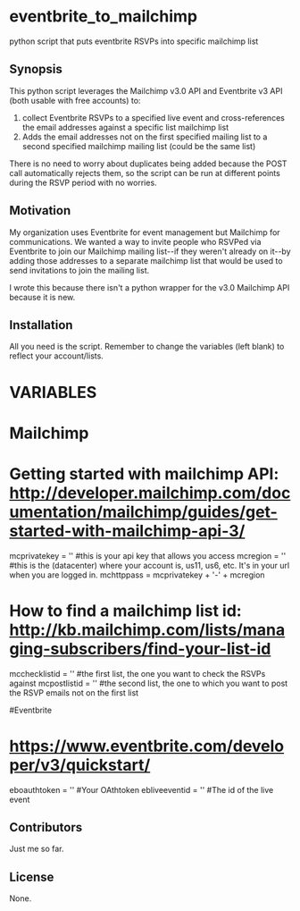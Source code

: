 # eventbrite_to_mailchimp
python script that puts eventbrite RSVPs into specific mailchimp list

## Synopsis

This python script leverages the Mailchimp v3.0 API and Eventbrite v3 API (both usable with free accounts) to:
1) collect Eventbrite RSVPs to a specified live event and cross-references the email addresses against a specific list mailchimp list 
2) Adds the email addresses not on the first specified mailing list to a second specified mailchimp mailing list (could be the same list)

There is no need to worry about duplicates being added because the POST call automatically rejects them, so the script can be run at different points during the RSVP period with no worries.

## Motivation

My organization uses Eventbrite for event management but Mailchimp for communications. We wanted a way to invite people who RSVPed via Eventbrite to join our Mailchimp mailing list--if they weren't already on it--by adding those addresses to a separate mailchimp list that would be used to send invitations to join the mailing list.

I wrote this because there isn't a python wrapper for the v3.0 Mailchimp API because it is new.

## Installation

All you need is the script. Remember to change the variables (left blank) to reflect your account/lists.

# VARIABLES
# Mailchimp
# Getting started with mailchimp API: http://developer.mailchimp.com/documentation/mailchimp/guides/get-started-with-mailchimp-api-3/
mcprivatekey = '' #this is your api key that allows you access
mcregion = '' #this is the <dc> (datacenter) where your account is, us11, us6, etc. It's in your url when you are logged in.
mchttppass = mcprivatekey + '-' + mcregion
# How to find a mailchimp list id: http://kb.mailchimp.com/lists/managing-subscribers/find-your-list-id
mcchecklistid = '' #the first list, the one you want to check the RSVPs against
mcpostlistid = ''  #the second list, the one to which you want to post the RSVP emails not on the first list

#Eventbrite
# https://www.eventbrite.com/developer/v3/quickstart/
eboauthtoken = '' #Your OAthtoken
ebliveeventid = '' #The id of the live event

## Contributors

Just me so far.

## License

None.
